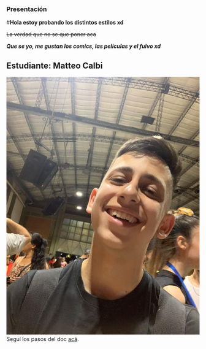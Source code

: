 ### Presentación

#**Hola estoy probando los distintos estilos xd**

~~La verdad que no se que poner aca~~

***Que se yo, me gustan los comics, las peliculas y el fulvo xd***


## Estudiante: Matteo Calbi
![mi foto](foto.jpg)
Seguí los pasos del doc [acá](https://docs.google.com/document/d/e/2PACX-1vQkogtG88cmwEIXEuff291urSyrZUYHikLIoRTspUodvIg5OoaUJTi8n0vqPJ3XUSN65sqJALTBizeB/pub).
